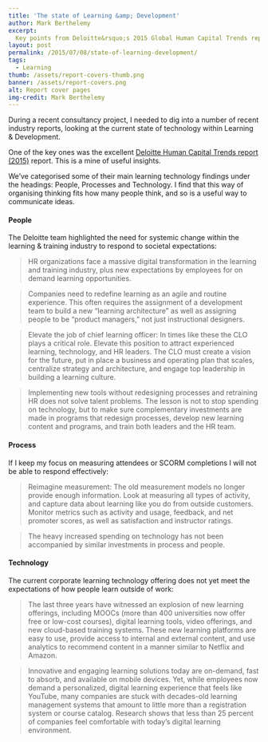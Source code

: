```yaml
---
title: 'The state of Learning &amp; Development'
author: Mark Berthelemy
excerpt:
  Key points from Deloitte&rsquo;s 2015 Global Human Capital Trends report
layout: post
permalink: /2015/07/08/state-of-learning-development/
tags:
  - Learning
thumb: /assets/report-covers-thumb.png
banner: /assets/report-covers.png
alt: Report cover pages
img-credit: Mark Berthelemy
---
```

During a recent consultancy project, I needed to dig into a number of recent industry reports, looking at the current state of technology within Learning &amp; Development.

One of the key ones was the excellent <a href="http://www2.deloitte.com/us/en/pages/human-capital/articles/introduction-human-capital-trends.html" target="_blank">Deloitte Human Capital Trends report (2015)</a> report. This is a mine of useful insights.

We&rsquo;ve categorised some of their main learning technology findings under the headings: People, Processes and Technology. I find that this way of organising thinking fits how many people think, and so is a useful way to communicate ideas.

#### People

The Deloitte team highlighted the need for systemic change within the learning &amp; training industry to respond to societal expectations:

> HR organizations face a massive digital transformation in the learning and training industry, plus new expectations by employees for on demand learning opportunities.

> Companies need to redefine learning as an agile and routine experience. This often requires the assignment of a development team to build a new &ldquo;learning architecture&rdquo; as well as assigning people to be &ldquo;product managers,&rdquo; not just instructional designers.

> Elevate the job of chief learning officer: In times like these the CLO plays a critical role. Elevate this position to attract experienced learning, technology, and HR leaders. The CLO must create a vision for the future, put in place a business and operating plan that scales, centralize strategy and architecture, and engage top leadership in building a learning culture.

> Implementing new tools without redesigning processes and retraining HR does not solve talent problems. The lesson is not to stop spending on technology, but to make sure complementary investments are made in programs that redesign processes, develop new learning content and programs, and train both leaders and the HR team.

#### Process

If I keep my focus on measuring attendees or SCORM completions I will not be able to respond effectively:

> Reimagine measurement: The old measurement models no longer provide enough information. Look at measuring all types of activity, and capture data about learning like you do from outside customers. Monitor metrics such as activity and usage, feedback, and net promoter scores, as well as satisfaction and instructor ratings.

> The heavy increased spending on technology has not been accompanied by similar investments in process and people.

#### Technology

The current corporate learning technology offering does not yet meet the expectations of how people learn outside of work:

> The last three years have witnessed an explosion of new learning offerings, including MOOCs (more than 400 universities now offer free or low-cost courses), digital learning tools, video offerings, and new cloud-based training systems. These new learning platforms are easy to use, provide access to internal and external content, and use analytics to recommend content in a manner similar to Netflix and Amazon.

> Innovative and engaging learning solutions today are on-demand, fast to absorb, and available on mobile devices. Yet, while employees now demand a personalized, digital learning experience that feels like YouTube, many companies are stuck with decades-old learning management systems that amount to little more than a registration system or course catalog. Research shows that less than 25 percent of companies feel comfortable with today&rsquo;s digital learning environment.
